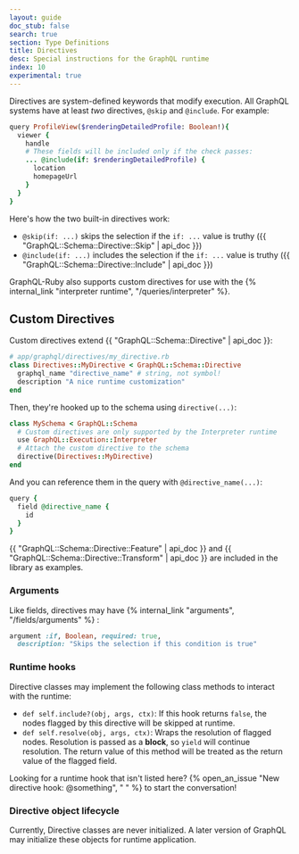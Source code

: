 ```yaml
---
layout: guide
doc_stub: false
search: true
section: Type Definitions
title: Directives
desc: Special instructions for the GraphQL runtime
index: 10
experimental: true
---
```



Directives are system-defined keywords that modify execution. All GraphQL systems have at least _two_ directives, `@skip` and `@include`. For example:

```ruby
query ProfileView($renderingDetailedProfile: Boolean!){
  viewer {
    handle
    # These fields will be included only if the check passes:
    ... @include(if: $renderingDetailedProfile) {
      location
      homepageUrl
    }
  }
}
```

Here's how the two built-in directives work:

- `@skip(if: ...)` skips the selection if the `if: ...` value is truthy ({{ "GraphQL::Schema::Directive::Skip" | api_doc }})
- `@include(if: ...)` includes the selection if the `if: ...` value is truthy ({{ "GraphQL::Schema::Directive::Include" | api_doc }})

GraphQL-Ruby also supports custom directives for use with the {% internal_link "interpreter runtime", "/queries/interpreter" %}.

## Custom Directives

Custom directives extend {{ "GraphQL::Schema::Directive" | api_doc }}:

```ruby
# app/graphql/directives/my_directive.rb
class Directives::MyDirective < GraphQL::Schema::Directive
  graphql_name "directive_name" # string, not symbol!
  description "A nice runtime customization"
end
```

Then, they're hooked up to the schema using `directive(...)`:

```ruby
class MySchema < GraphQL::Schema
  # Custom directives are only supported by the Interpreter runtime
  use GraphQL::Execution::Interpreter
  # Attach the custom directive to the schema
  directive(Directives::MyDirective)
end
```

And you can reference them in the query with `@directive_name(...)`:

```ruby
query {
  field @directive_name {
    id
  }
}
```

{{ "GraphQL::Schema::Directive::Feature" | api_doc }} and {{ "GraphQL::Schema::Directive::Transform" | api_doc }} are included in the library as examples.

### Arguments

Like fields, directives may have {% internal_link "arguments", "/fields/arguments" %} :

```ruby
argument :if, Boolean, required: true,
  description: "Skips the selection if this condition is true"
```

### Runtime hooks

Directive classes may implement the following class methods to interact with the runtime:

- `def self.include?(obj, args, ctx)`: If this hook returns `false`, the nodes flagged by this directive will be skipped at runtime.
- `def self.resolve(obj, args, ctx)`: Wraps the resolution of flagged nodes. Resolution is passed as a __block__, so `yield` will continue resolution. The return value of this method will be treated as the return value of the flagged field.

Looking for a runtime hook that isn't listed here? {% open_an_issue "New directive hook: @something", "<!-- Describe how the directive would be used and then how you might implement it --> " %} to start the conversation!

### Directive object lifecycle

Currently, Directive classes are never initialized. A later version of GraphQL may initialize these objects for runtime application.
